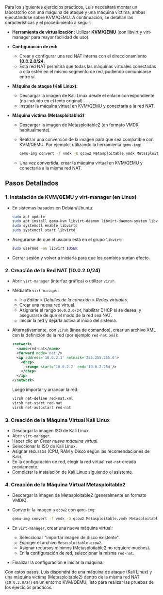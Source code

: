 Para los siguientes ejercicios prácticos, Luis necesitará montar un laboratorio con una máquina de ataque y una máquina víctima, ambas ejecutándose sobre KVM/QEMU. A continuación, se detallan las características y el procedimiento a seguir:

- **Herramienta de virtualización:** Utilizar **KVM/QEMU** (con libvirt y virt-manager para mayor facilidad de uso).

- **Configuración de red:**  

  - Crear y configurar una red NAT interna con el direccionamiento **10.0.2.0/24**.  
  - Esta red NAT permitirá que todas las máquinas virtuales conectadas a ella estén en el mismo segmento de red, pudiendo comunicarse entre sí.

- **Máquina de ataque (Kali Linux):**  

  - Descargar la imagen de Kali Linux desde el enlace correspondiente (no incluido en el texto original).
  - Instalar la máquina virtual en KVM/QEMU y conectarla a la red NAT.

- **Máquina víctima (Metasploitable2):**  

  - Descargar la imagen de Metasploitable2 (en formato VMDK habitualmente).  

  - Realizar una conversión de la imagen para que sea compatible con KVM/QEMU. Por ejemplo, utilizando la herramienta `qemu-img`:

    ```bash
    qemu-img convert -f vmdk -O qcow2 Metasploitable.vmdk Metasploitable.qcow2
    ```

  - Una vez convertida, crear la máquina virtual en KVM/QEMU y conectarla a la misma red NAT.

## Pasos Detallados

### 1. Instalación de KVM/QEMU y virt-manager (en Linux)

- En sistemas basados en Debian/Ubuntu:

  ```bash
  sudo apt update
  sudo apt install qemu-kvm libvirt-daemon libvirt-daemon-system libvirt-clients bridge-utils virt-manager
  sudo systemctl enable libvirtd
  sudo systemctl start libvirtd
  ```

- Asegurarse de que el usuario está en el grupo `libvirt`:

  ```bash
  sudo usermod -aG libvirt $USER
  ```

- Cerrar sesión y volver a iniciarla para que los cambios surtan efecto.

### 2. Creación de la Red NAT (10.0.2.0/24)

- Abrir `virt-manager` (interfaz gráfica) o utilizar `virsh`.  

- Mediante `virt-manager`:

  - Ir a *Editar* > *Detalles de la conexión* > *Redes virtuales*.
  - Crear una nueva red virtual.
  - Asignarle el rango `10.0.2.0/24`, habilitar DHCP si se desea, y asegurarse de que el modo de la red sea NAT.
  - Iniciar la red y dejarla activa al inicio del sistema.

- Alternativamente, con `virsh` (línea de comandos), crear un archivo XML con la definición de la red (por ejemplo `red-nat.xml`):

  ```xml
  <network>
    <name>red-nat</name>
    <forward mode='nat'/>
    <ip address='10.0.2.1' netmask='255.255.255.0'>
      <dhcp>
        <range start='10.0.2.2' end='10.0.2.254'/>
      </dhcp>
    </ip>
  </network>
  ```

  Luego importar y arrancar la red:

  ```bash
  virsh net-define red-nat.xml
  virsh net-start red-nat
  virsh net-autostart red-nat
  ```

### 3. Creación de la Máquina Virtual Kali Linux

- Descargar la imagen ISO de Kali Linux.  
- Abrir `virt-manager`.  
- Hacer clic en *Crear nueva máquina virtual*.  
- Seleccionar la ISO de Kali Linux.  
- Asignar recursos (CPU, RAM y Disco según las recomendaciones de Kali).  
- En la configuración de red, elegir la red virtual `red-nat` creada previamente.  
- Completar la instalación de Kali Linux siguiendo el asistente.

### 4. Creación de la Máquina Virtual Metasploitable2

- Descargar la imagen de Metasploitable2 (generalmente en formato VMDK).  

- Convertir la imagen a `qcow2` con `qemu-img`:

  ```bash
  qemu-img convert -f vmdk -O qcow2 Metasploitable.vmdk Metasploitable.qcow2
  ```

- En `virt-manager`, crear una nueva máquina virtual:  

  - Seleccionar "Importar imagen de disco existente".  
  - Escoger el archivo `Metasploitable.qcow2`.  
  - Asignar recursos mínimos (Metasploitable2 no requiere muchos).  
  - En la configuración de red, seleccionar la misma `red-nat`.  

- Finalizar la configuración e iniciar la máquina.

Con estos pasos, Luis dispondrá de una máquina de ataque (Kali Linux) y una máquina víctima (Metasploitable2) dentro de la misma red NAT (`10.0.2.0/24`) en un entorno KVM/QEMU, listo para realizar las pruebas de los ejercicios prácticos.
